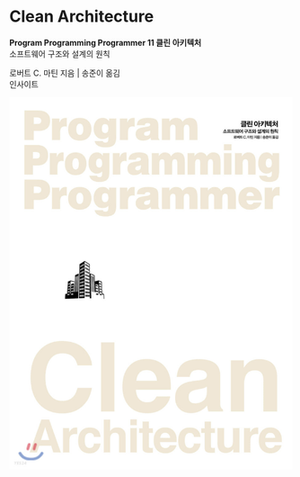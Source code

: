 # Clean Architecture

**Program Programming Programmer 11 클린 아키텍처**  
소프트웨어 구조와 설계의 원칙

로버트 C. 마틴 지음 | 송준이 옮김  
인사이트

![Clean-Architecture](../../images/Clean-Architecture.jpeg)

